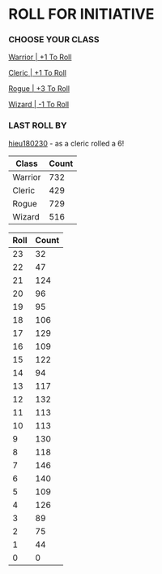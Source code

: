 # ROLL FOR INITIATIVE
### CHOOSE YOUR CLASS

[Warrior | +1 To Roll](https://github.com/benjaminsampica/benjaminsampica/issues/new?title=roll%7Cwarrior&body=Just+click+%27Create%27.)

[Cleric | +1 To Roll](https://github.com/benjaminsampica/benjaminsampica/issues/new?title=roll%7Ccleric&body=Just+click+%27Create%27.)

[Rogue | +3 To Roll](https://github.com/benjaminsampica/benjaminsampica/issues/new?title=roll%7Crogue&body=Just+click+%27Create%27.)

[Wizard | -1 To Roll](https://github.com/benjaminsampica/benjaminsampica/issues/new?title=roll%7Cwizard&body=Just+click+%27Create%27.)
### LAST ROLL BY
[hieu180230](https://www.github.com/hieu180230) - as a cleric rolled a 6!

|Class|Count|
|-|-|
|Warrior|732|
|Cleric|429|
|Rogue|729|
|Wizard|516|

|Roll|Count|
|-|-|
|23|32
|22|47
|21|124
|20|96
|19|95
|18|106
|17|129
|16|109
|15|122
|14|94
|13|117
|12|132
|11|113
|10|113
|9|130
|8|118
|7|146
|6|140
|5|109
|4|126
|3|89
|2|75
|1|44
|0|0
